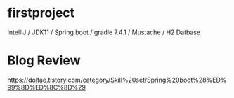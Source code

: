 # firstproject
IntelliJ / JDK11 / Spring boot / gradle 7.4.1 / Mustache / H2 Datbase
# Blog Review
https://doltae.tistory.com/category/Skill%20set/Spring%20boot%28%ED%99%8D%ED%8C%8D%29
